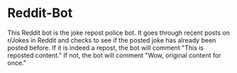 # Reddit-Bot
This Reddit bot is the joke repost police bot. It goes through recent posts on  r/Jokes in Reddit and checks to see if the posted joke has already been posted before. If it is indeed a repost, the bot will comment "This is reposted content." If not, the bot will comment 
"Wow, original content for once." 

